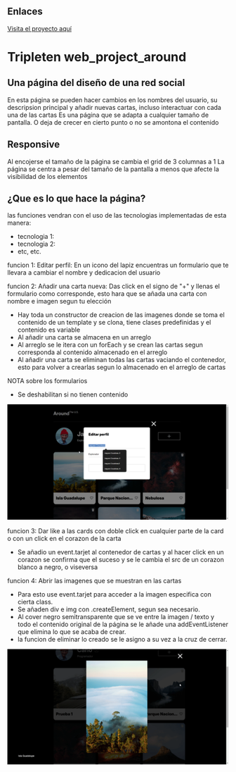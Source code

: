 ## Enlaces

[Visita el proyecto aquí](https://CarloGutierrezMau.github.io/web_project_around/)

# Tripleten web_project_around

## Una página del diseño de una red social

En esta página se pueden hacer cambios en los nombres del usuario, su descripsion principal y añadir nuevas cartas, incluso interactuar con cada una de las cartas
Es una página que se adapta a cualquier tamaño de pantalla. O deja de crecer en cierto punto o no se amontona el contenido

## Responsive

Al encojerse el tamaño de la página se cambia el grid de 3 columnas a 1
La página se centra a pesar del tamaño de la pantalla a menos que afecte la visibilidad de los elementos

## ¿Que es lo que hace la página?

las funciones vendran con el uso de las tecnologias implementadas de esta manera:

- tecnologia 1:
- tecnologia 2:
- etc, etc.

funcion 1: Editar perfil: En un icono del lapiz encuentras un formulario que te llevara a cambiar el nombre y dedicacion del usuario

funcion 2: Añadir una carta nueva: Das click en el signo de "+" y llenas el formulario como corresponde, esto hara que se añada una carta con nombre e imagen segun tu elección

- Hay toda un constructor de creacion de las imagenes donde se toma el contenido de un template y se clona, tiene clases predefinidas y el contenido es variable
- Al añadir una carta se almacena en un arreglo
- Al arreglo se le itera con un forEach y se crean las cartas segun corresponda al contenido almacenado en el arreglo
- Al añadir una carta se eliminan todas las cartas vaciando el contenedor, esto para volver a crearlas segun lo almacenado en el arreglo de cartas

NOTA sobre los formularios

- Se deshabilitan si no tienen contenido

![Miralo en accion](./images/Adicion.gif)

funcion 3: Dar like a las cards con doble click en cualquier parte de la card o con un click en el corazon de la carta

- Se añadio un event.tarjet al contenedor de cartas y al hacer click en un corazon se confirma que el suceso y se le cambia el src de un corazon blanco a negro, o viseversa

funcion 4: Abrir las imagenes que se muestran en las cartas

- Para esto use event.tarjet para acceder a la imagen especifica con cierta class.
- Se añaden div e img con .createElement, segun sea necesario.
- Al cover negro semitransparente que se ve entre la imagen / texto y todo el contenido original de la página se le añade una addEventListener que elimina lo que se acaba de crear.
- la funcion de eliminar lo creado se le asigno a su vez a la cruz de cerrar.

![Mira lo que hacen](./images/Accion.gif)
